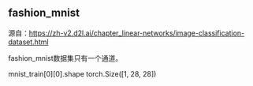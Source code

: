 ## fashion_mnist

源自：https://zh-v2.d2l.ai/chapter_linear-networks/image-classification-dataset.html

fashion_mnist数据集只有一个通道。

mnist_train\[0]\[0].shape torch.Size([1, 28, 28])
